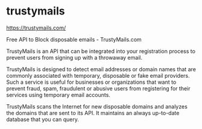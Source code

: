 # trustymails

https://trustymails.com/

Free API to Block disposable emails - TrustyMails.com

TrustyMails is an API that can be integrated into your registration process to prevent users from signing up with a throwaway email.<br/>

TrustyMails is designed to detect email addresses or domain names that are commonly associated with temporary, disposable or fake email providers. Such a service is useful for businesses or organizations that want to prevent fraud, spam, fraudulent or abusive users from registering for their services using temporary email accounts.<br>

TrustyMails scans the Internet for new disposable domains and analyzes the domains that are sent to its API. It maintains an always up-to-date database that you can query.
